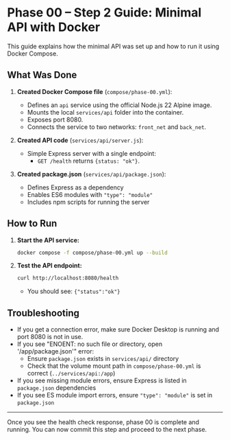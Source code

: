 # Phase 00 – Step 2 Guide: Minimal API with Docker

This guide explains how the minimal API was set up and how to run it using Docker Compose.

## What Was Done

1. **Created Docker Compose file** (`compose/phase-00.yml`):

   - Defines an `api` service using the official Node.js 22 Alpine image.
   - Mounts the local `services/api` folder into the container.
   - Exposes port 8080.
   - Connects the service to two networks: `front_net` and `back_net`.

2. **Created API code** (`services/api/server.js`):

   - Simple Express server with a single endpoint:
     - `GET /health` returns `{status: "ok"}`.

3. **Created package.json** (`services/api/package.json`):
   - Defines Express as a dependency
   - Enables ES6 modules with `"type": "module"`
   - Includes npm scripts for running the server

## How to Run

1. **Start the API service:**
   ```bash
   docker compose -f compose/phase-00.yml up --build
   ```
2. **Test the API endpoint:**
   ```bash
   curl http://localhost:8080/health
   ```
   - You should see: `{"status":"ok"}`

## Troubleshooting

- If you get a connection error, make sure Docker Desktop is running and port 8080 is not in use.
- If you see "ENOENT: no such file or directory, open '/app/package.json'" error:
  - Ensure `package.json` exists in `services/api/` directory
  - Check that the volume mount path in `compose/phase-00.yml` is correct (`../services/api:/app`)
- If you see missing module errors, ensure Express is listed in `package.json` dependencies
- If you see ES module import errors, ensure `"type": "module"` is set in `package.json`

---

Once you see the health check response, phase 00 is complete and running. You can now commit this step and proceed to the next phase.
